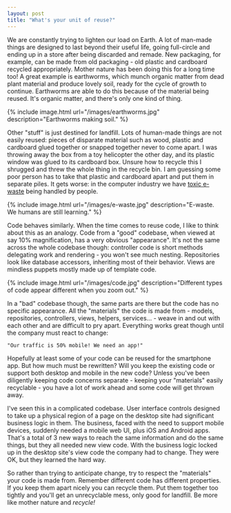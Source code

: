 ```yaml
---
layout: post
title: "What's your unit of reuse?"
---
```

We are constantly trying to lighten our load on Earth. A lot of man-made things are designed to last beyond their useful life, going full-circle and ending up in a store after being discarded and remade. New packaging, for example, can be made from old packaging - old plastic and cardboard recycled appropriately. Mother nature has been doing this for a long time too! A great example is earthworms, which munch organic matter from dead plant material and produce lovely soil, ready for the cycle of growth to continue. Earthworms are able to do this because of the material being reused. It's organic matter, and there's only one kind of thing.

{% include image.html url="/images/earthworms.jpg" description="Earthworms making soil." %}

Other "stuff" is just destined for landfill. Lots of human-made things are not easily reused: pieces of disparate material such as wood, plastic and cardboard glued together or snapped together never to come apart. I was throwing away the box from a toy helicopter the other day, and its plastic window was glued to its cardboard box. Unsure how to recycle this I shrugged and threw the whole thing in the recycle bin. I am guessing some poor person has to take that plastic and cardboard apart and put them in separate piles. It gets worse: in the computer industry we have [toxic e-waste](http://www.cbsnews.com/news/following-the-trail-of-toxic-e-waste/) being handled by people.

{% include image.html url="/images/e-waste.jpg" description="E-waste. We humans are still learning." %}

Code behaves similarly. When the time comes to reuse code, I like to think about this as an analogy. Code from a "good" codebase, when viewed at say 10% magnification, has a very obvious "appearance". It's not the same across the whole codebase though: controller code is short methods delegating work and rendering - you won't see much nesting. Repositories look like database accessors, inheriting most of their behavior. Views are mindless puppets mostly made up of template code.

{% include image.html url="/images/code.jpg" description="Different types of code appear different when you zoom out." %}

In a "bad" codebase though, the same parts are there but the code has no specific appearance. All the "materials" the code is made from - models, repositories, controllers, views, helpers, services... - weave in and out with each other and are difficult to pry apart. Everything works great though until the company must react to change:

`"Our traffic is 50% mobile! We need an app!"`

Hopefully at least some of your code can be reused for the smartphone app. But how much must be rewritten? Will you keep the existing code or support both desktop and mobile in the new code? Unless you've been diligently keeping code concerns separate - keeping your "materials" easily recyclable - you have a lot of work ahead and some code will get thrown away.

I've seen this in a complicated codebase. User interface controls designed to take up a physical region of a page on the desktop site had significant business logic in them. The business, faced with the need to support mobile devices, suddenly needed a mobile web UI, plus iOS and Android apps. That's a total of 3 new ways to reach the same information and do the same things, but they all needed new view code. With the business logic locked up in the desktop site's view code the company had to change. They were OK, but they learned the hard way.

So rather than trying to anticipate change, try to respect the "materials" your code is made from. Remember different code has different properties. If you keep them apart nicely you can recycle them. Put them together too tightly and you'll get an unrecyclable mess, only good for landfill. Be more like mother nature and *recycle!*
